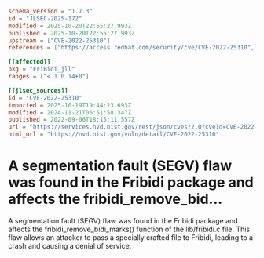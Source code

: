 ```toml
schema_version = "1.7.3"
id = "JLSEC-2025-172"
modified = 2025-10-20T22:55:27.993Z
published = 2025-10-20T22:55:27.993Z
upstream = ["CVE-2022-25310"]
references = ["https://access.redhat.com/security/cve/CVE-2022-25310", "https://bugzilla.redhat.com/show_bug.cgi?id=2047923", "https://github.com/fribidi/fribidi/issues/183", "https://github.com/fribidi/fribidi/pull/186", "https://access.redhat.com/security/cve/CVE-2022-25310", "https://bugzilla.redhat.com/show_bug.cgi?id=2047923", "https://github.com/fribidi/fribidi/issues/183", "https://github.com/fribidi/fribidi/pull/186"]

[[affected]]
pkg = "FriBidi_jll"
ranges = ["< 1.0.14+0"]

[[jlsec_sources]]
id = "CVE-2022-25310"
imported = 2025-10-19T19:44:23.693Z
modified = 2024-11-21T06:51:58.347Z
published = 2022-09-06T18:15:11.557Z
url = "https://services.nvd.nist.gov/rest/json/cves/2.0?cveId=CVE-2022-25310"
html_url = "https://nvd.nist.gov/vuln/detail/CVE-2022-25310"
```

# A segmentation fault (SEGV) flaw was found in the Fribidi package and affects the fribidi_remove_bid...

A segmentation fault (SEGV) flaw was found in the Fribidi package and affects the fribidi_remove_bidi_marks() function of the lib/fribidi.c file. This flaw allows an attacker to pass a specially crafted file to Fribidi, leading to a crash and causing a denial of service.

